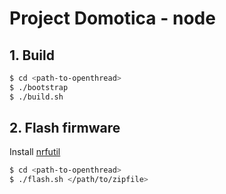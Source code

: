 # Project Domotica - node

## 1. Build

```bash
$ cd <path-to-openthread>
$ ./bootstrap
$ ./build.sh
```

## 2. Flash firmware

Install [nrfutil](https://github.com/NordicSemiconductor/pc-nrfutil)

```bash
$ cd <path-to-openthread>
$ ./flash.sh </path/to/zipfile>
```
